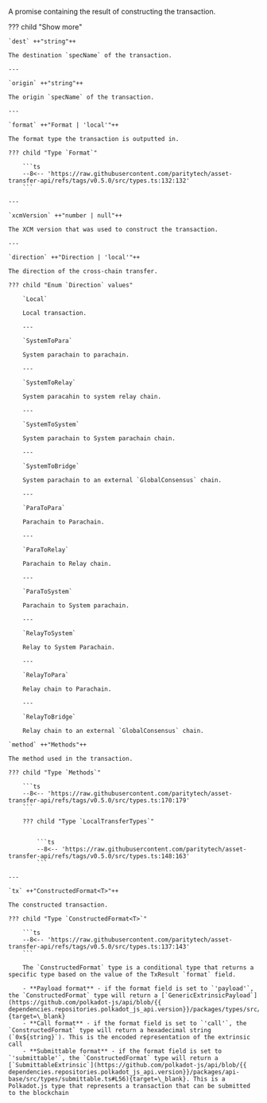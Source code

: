 A promise containing the result of constructing the transaction.

??? child "Show more"

    `dest` ++"string"++

    The destination `specName` of the transaction.

    ---

    `origin` ++"string"++

    The origin `specName` of the transaction.

    ---

    `format` ++"Format | 'local'"++

    The format type the transaction is outputted in.

    ??? child "Type `Format`"

        ```ts
        --8<-- 'https://raw.githubusercontent.com/paritytech/asset-transfer-api/refs/tags/v0.5.0/src/types.ts:132:132'
        ```

    ---

    `xcmVersion` ++"number | null"++

    The XCM version that was used to construct the transaction.

    ---

    `direction` ++"Direction | 'local'"++

    The direction of the cross-chain transfer.

    ??? child "Enum `Direction` values"

        `Local`

        Local transaction.

        ---

        `SystemToPara`

        System parachain to parachain.

        ---

        `SystemToRelay`

        System paracahin to system relay chain.

        ---

        `SystemToSystem`

        System parachain to System parachain chain.

        ---

        `SystemToBridge`

        System parachain to an external `GlobalConsensus` chain.
        
        ---

        `ParaToPara`

        Parachain to Parachain.

        ---

        `ParaToRelay`

        Parachain to Relay chain.

        ---
        
        `ParaToSystem`

        Parachain to System parachain.

        ---

        `RelayToSystem`

        Relay to System Parachain.

        ---

        `RelayToPara`

        Relay chain to Parachain.

        ---

        `RelayToBridge`

        Relay chain to an external `GlobalConsensus` chain.

    `method` ++"Methods"++

    The method used in the transaction.

    ??? child "Type `Methods`"

        ```ts
        --8<-- 'https://raw.githubusercontent.com/paritytech/asset-transfer-api/refs/tags/v0.5.0/src/types.ts:170:179'
        ```

        ??? child "Type `LocalTransferTypes`"


            ```ts
            --8<-- 'https://raw.githubusercontent.com/paritytech/asset-transfer-api/refs/tags/v0.5.0/src/types.ts:148:163'
            ```

    ---

    `tx` ++"ConstructedFormat<T>"++

    The constructed transaction.

    ??? child "Type `ConstructedFormat<T>`"

        ```ts
        --8<-- 'https://raw.githubusercontent.com/paritytech/asset-transfer-api/refs/tags/v0.5.0/src/types.ts:137:143'
        ```

        The `ConstructedFormat` type is a conditional type that returns a specific type based on the value of the TxResult `format` field.

        - **Payload format** - if the format field is set to `'payload'`, the `ConstructedFormat` type will return a [`GenericExtrinsicPayload`](https://github.com/polkadot-js/api/blob/{{ dependencies.repositories.polkadot_js_api.version}}/packages/types/src/extrinsic/ExtrinsicPayload.ts#L83){target=\_blank}
        - **Call format** - if the format field is set to `'call'`, the `ConstructedFormat` type will return a hexadecimal string (`0x${string}`). This is the encoded representation of the extrinsic call
        - **Submittable format** - if the format field is set to `'submittable'`, the `ConstructedFormat` type will return a [`SubmittableExtrinsic`](https://github.com/polkadot-js/api/blob/{{ dependencies.repositories.polkadot_js_api.version}}/packages/api-base/src/types/submittable.ts#L56){target=\_blank}. This is a Polkadot.js type that represents a transaction that can be submitted to the blockchain
